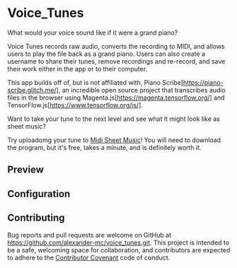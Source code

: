 # Voice_Tunes

What would your voice sound like if it were a grand piano?

Voice Tunes records raw audio, converts the recording to MIDI, and allows users to play the file back as a grand piano. Users can also create a username to share their tunes, remove recordings and re-record, and save their work either in the app or to their computer.

This app builds off of, but is not affiliated with, Piano Scribe[https://piano-scribe.glitch.me/], an incredible open source project that transcribes audio files in the browser using Magenta.js[https://magenta.tensorflow.org/] and TensorFlow.js[https://www.tensorflow.org/js/].

Want to take your tune to the next level and see what it might look like as sheet music? 

Try uploadomg your tune to [Midi Sheet Music](http://midisheetmusic.com)! You will need to download the program, but it's free, takes a minute, and is definitely worth it.

## Preview



## Configuration



## Contributing

Bug reports and pull requests are welcome on GitHub at https://github.com/alexander-mc/voice_tunes.git. This project is intended to be a safe, welcoming space for collaboration, and contributors are expected to adhere to the [Contributor Covenant](contributor-covenant.org) code of conduct.